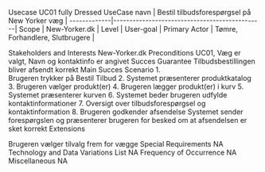 Usecase UC01 fully Dressed
UseCase navn |	Bestil tilbudsforespørgsel på New Yorker væg |
-------------|-----------------------------------------------|
Scope | New-Yorker.dk |
Level |	User-goal |
Primary Actor |	Tømre, Forhandlere, Slutbrugere |
	
Stakeholders and Interests	New-Yorker.dk
Preconditions	UC01, Væg er valgt, Navn og kontaktinfo er angivet
Succes Guarantee	Tilbudsbestillingen bliver afsendt korrekt
Main Succes Scenario	1.	
Brugeren trykker på Bestil Tilbud
2.	Systemet præsenterer produktkatalog
3.	Brugeren vælger produkt(er)
4.	Brugeren lægger produkt(er) i kurv
5.	Systemet præsenterer kurven
6.	Systemet beder brugeren udfylde kontaktinformationer
7.	Oversigt over tilbudsforespørgsel og kontaktinformation
8.	Brugeren godkender afsendelse
Systemet sender forespørgslen og præsenterer brugeren for besked om at afsendelsen er sket korrekt
Extensions	

Brugeren vælger tilvalg frem for vægge
Special Requirements	NA
Technology and Data Variations List	NA
Frequency of Occurrence	NA
Miscellaneous	NA

